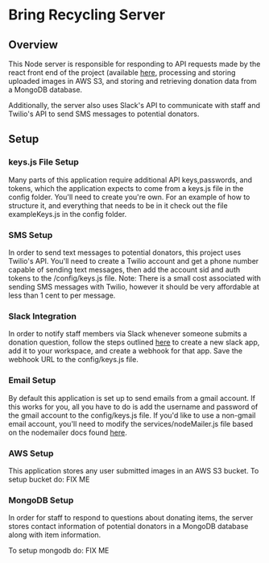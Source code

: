 # Bring Recycling Server
## Overview
This Node server is responsible for responding to API requests made by the react front end of the project (available [here](https://github.com/alecspringel/bring-client), processing and storing uploaded images in AWS S3, and storing and retrieving donation data from a MongoDB database.

Additionally, the server also uses Slack's API to communicate with staff and Twilio's API to send SMS messages to potential donators.

## Setup

### keys.js File Setup
Many parts of this application require additional API keys,passwords, and tokens, which the application expects to come from a keys.js file in the config folder. You'll need to create you're own. For an example of how to structure it, and everything that needs to be in it check out the file exampleKeys.js in the config folder.

### SMS Setup

In order to send text messages to potential donators, this project uses Twilio's API. You'll need to create a Twilio account and get a phone number capable of sending text messages, then add the account sid and auth tokens to the /config/keys.js file.
Note: There is a small cost associated with sending SMS messages with Twilio, however it should be very affordable at less than 1 cent to per message.

### Slack Integration

In order to notify staff members via Slack whenever someone submits a donation question, follow the steps outlined [here](https://api.slack.com/messaging/webhooks) to create a new slack app, add it to your workspace, and create a webhook for that app. Save the webhook URL to the config/keys.js file.

### Email Setup

By default this application is set up to send emails from a gmail account. If this works for you, all you have to do is add the username and password of the gmail account to the config/keys.js file. If you'd like to use a non-gmail email account, you'll need to modify the services/nodeMailer.js file based on the nodemailer docs found [here](https://nodemailer.com/about/).

### AWS Setup 

This application stores any user submitted images in an AWS S3 bucket. To setup bucket do: FIX ME

### MongoDB Setup

In order for staff to respond to questions about donating items, the server stores contact information of potential donators in a MongoDB database along with item information.

To setup mongodb do: FIX ME
